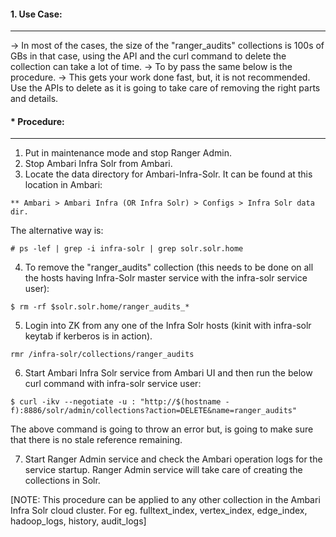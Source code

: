 #### 1. Use Case: 
-----------

-> In most of the cases, the size of the "ranger_audits" collections is 100s of GBs in that case, using the API and the curl command to delete the collection can take a lot of time. 
-> To by pass the same below is the procedure. 
-> This gets your work done fast, but, it is not recommended. Use the APIs to delete as it is going to take care of removing the right parts and details.

#### * Procedure:
------------

1. Put in maintenance mode and stop Ranger Admin.
2. Stop Ambari Infra Solr from Ambari.
3. Locate the data directory for Ambari-Infra-Solr. It can be found at this location in Ambari:

```
** Ambari > Ambari Infra (OR Infra Solr) > Configs > Infra Solr data dir.
```

The alternative way is:

```
# ps -lef | grep -i infra-solr | grep solr.solr.home
```

4. To remove the "ranger_audits" collection (this needs to be done on all the hosts having Infra-Solr master service with the infra-solr service user):

```
$ rm -rf $solr.solr.home/ranger_audits_*
```

5. Login into ZK from any one of the Infra Solr hosts (kinit with infra-solr keytab if kerberos is in action).

```
rmr /infra-solr/collections/ranger_audits
```

6. Start Ambari Infra Solr service from Ambari UI and then run the below curl command with infra-solr service user:

```
$ curl -ikv --negotiate -u : "http://$(hostname -f):8886/solr/admin/collections?action=DELETE&name=ranger_audits" 
```

The above command is going to throw an error but, is going to make sure that there is no stale reference remaining.

7. Start Ranger Admin service and check the Ambari operation logs for the service startup. Ranger Admin service will take care of creating the collections in Solr.

[NOTE: This procedure can be applied to any other collection in the Ambari Infra Solr cloud cluster. For eg. fulltext_index, vertex_index, edge_index, hadoop_logs, history, audit_logs]
